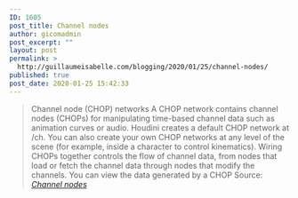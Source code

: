 ```yaml
---
ID: 1605
post_title: Channel nodes
author: gicomadmin
post_excerpt: ""
layout: post
permalink: >
  http://guillaumeisabelle.com/blogging/2020/01/25/channel-nodes/
published: true
post_date: 2020-01-25 15:42:33
---
```

> Channel node (CHOP) networks A CHOP network contains channel nodes (CHOPs) for manipulating time-based channel data such as animation curves or audio. Houdini creates a default CHOP network at /ch. You can also create your own CHOP networks at any level of the scene (for example, inside a character to control kinematics). Wiring CHOPs together controls the flow of channel data, from nodes that load or fetch the channel data through nodes that modify the channels. You can view the data generated by a CHOP Source: *[Channel nodes][1]*

 [1]: https://www.sidefx.com/docs/houdini/nodes/chop/index.html
